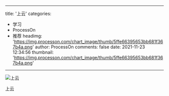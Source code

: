 
---
title: '上云'
categories: 
 - 学习
 - ProcessOn
 - 推荐
headimg: 'https://img.processon.com/chart_image/thumb/5ffe66395653bb681f367b4a.png'
author: ProcessOn
comments: false
date: 2021-11-23 12:34:56
thumbnail: 'https://img.processon.com/chart_image/thumb/5ffe66395653bb681f367b4a.png'
---

<div>   
<img class="thumb" alt="上云" src="https://img.processon.com/chart_image/thumb/5ffe66395653bb681f367b4a.png" referrerpolicy="no-referrer">
<p>上云</p>  
</div>
            